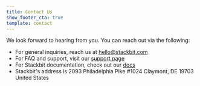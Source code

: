 ```yaml
---
title: Contact Us
show_footer_cta: true
template: contact
---
```


We look forward to hearing from you. You can reach out via the following:

-   For general inquiries, reach us at [hello@stackbit.com](mailto:hello@stackbit.com)
-   For FAQ and support, visit our [support page](/support/)
-   For Stackbit documentation, check out our [docs](/docs/)
-   Stackbit's address is 2093 Philadelphia Pike \#1024 Claymont, DE 19703 United States
